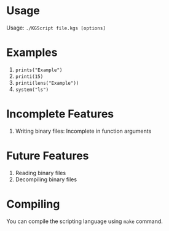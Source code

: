 # Usage
Usage: `./KGScript file.kgs [options]`
# Examples
1. `prints("Example")`
2. `printi(15)`
3. `printi(lens("Example"))`
4. `system("ls")`
# Incomplete Features
1. Writing binary files: Incomplete in function arguments
# Future Features
1. Reading binary files
2. Decompiling binary files
# Compiling
You can compile the scripting language using `make` command.
